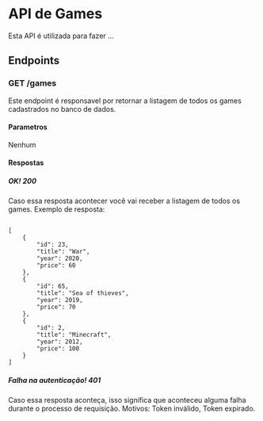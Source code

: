 # API de Games
Esta API é utilizada para fazer ...
## Endpoints
### GET /games
Este endpoint é responsavel por retornar a listagem de todos os games cadastrados no banco de dados.
#### Parametros
Nenhum
#### Respostas
##### OK! 200
Caso essa resposta acontecer você vai receber a listagem de todos os games.
Exemplo de resposta:
```

[
    {
        "id": 23,
        "title": "War",
        "year": 2020,
        "price": 60
    },
    {
        "id": 65,
        "title": "Sea of thieves",
        "year": 2019,
        "price": 70
    },
    {
        "id": 2,
        "title": "Minecraft",
        "year": 2012,
        "price": 100
    }
]

```
##### Falha na autenticação! 401
Caso essa resposta aconteça, isso significa que aconteceu alguma falha durante o processo de requisição. Motivos: Token inválido, Token expirado.
